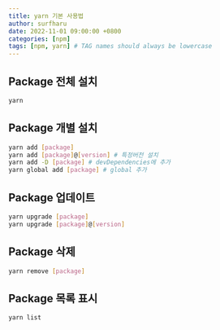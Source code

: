 ```yaml
---
title: yarn 기본 사용법
author: surfharu
date: 2022-11-01 09:00:00 +0800
categories: [npm]
tags: [npm, yarn] # TAG names should always be lowercase
---
```


## Package 전체 설치
```bash
yarn
 ```

## Package 개별 설치
```bash
yarn add [package]
yarn add [package]@[version] # 특정버전 설치
yarn add -D [package] # devDependencies에 추가
yarn global add [package] # global 추가
 ```

## Package 업데이트
```bash
yarn upgrade [package]
yarn upgrade [package]@[version]
 ```

## Package 삭제
```bash
yarn remove [package]
```

## Package 목록 표시
```bash
yarn list
```